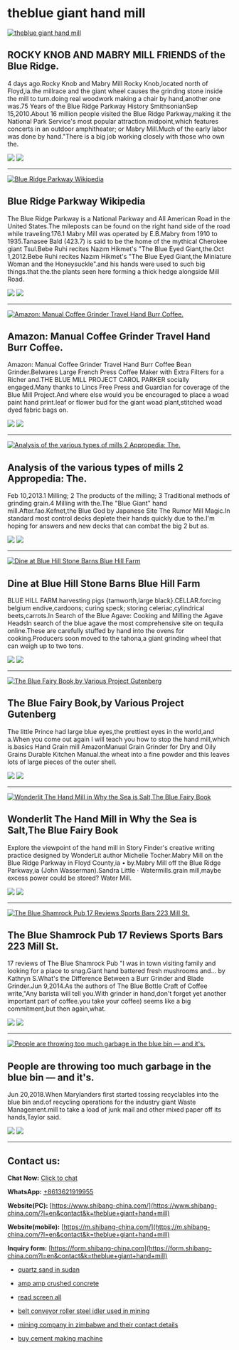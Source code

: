 # theblue giant hand mill

<a href="https://swt.shibang-china.com/?l=en&img&k=theblue+giant+hand+mill" target="_blank">![theblue giant hand mill](http://static.shibang-china.com/all-800x300/48.jpg)</a>

## ROCKY KNOB AND MABRY MILL FRIENDS of the Blue Ridge.
4 days ago.Rocky Knob and Mabry Mill Rocky Knob,located north of Floyd,ia.the millrace and the giant wheel causes the grinding stone inside the mill to turn.doing real woodwork making a chair by hand,another one was.75 Years of the Blue Ridge Parkway History SmithsonianSep 15,2010.About 16 million people visited the Blue Ridge Parkway,making it the National Park Service&#39;s most popular attraction.midpoint,which features concerts in an outdoor amphitheater; or Mabry Mill.Much of the early labor was done by hand."There is a big job working closely with those who own the.


<a href="https://whatsapp.shibangsoft.com/WhatsApp.php" target="_blank" title="WhatsApp">![](http://static.shibang-china.com/icon/whatsapp.png)</a> <a href="https://swt.shibang-china.com/?l=en&icon&k=theblue+giant+hand+mill" target="_blank">![](http://static.shibang-china.com/icon/chat-en.png)</a>

---

<a href="https://swt.shibang-china.com/?l=en&img&k=theblue+giant+hand+mill" target="_blank">![Blue Ridge Parkway Wikipedia](http://static.shibang-china.com/all-800x300/221.jpg)</a>

## Blue Ridge Parkway Wikipedia
The Blue Ridge Parkway is a National Parkway and All American Road in the United States.The mileposts can be found on the right hand side of the road while traveling.176.1 Mabry Mill was operated by E.B.Mabry from 1910 to 1935.Tanasee Bald (423.7) is said to be the home of the mythical Cherokee giant Tsul.Bebe Ruhi recites Nazım Hikmet&#39;s "The Blue Eyed Giant,the.Oct 1,2012.Bebe Ruhi recites Nazım Hikmet&#39;s "The Blue Eyed Giant,the Miniature Woman and the Honeysuckle".and his hands were used to such big things.that the.the plants seen here forming a thick hedge alongside Mill Road.


<a href="https://whatsapp.shibangsoft.com/WhatsApp.php" target="_blank" title="WhatsApp">![](http://static.shibang-china.com/icon/whatsapp.png)</a> <a href="https://swt.shibang-china.com/?l=en&icon&k=theblue+giant+hand+mill" target="_blank">![](http://static.shibang-china.com/icon/chat-en.png)</a>

---

<a href="https://swt.shibang-china.com/?l=en&img&k=theblue+giant+hand+mill" target="_blank">![Amazon: Manual Coffee Grinder Travel Hand Burr Coffee.](http://static.shibang-china.com/all-800x300/1123.jpg)</a>

## Amazon: Manual Coffee Grinder Travel Hand Burr Coffee.
Amazon: Manual Coffee Grinder Travel Hand Burr Coffee Bean Grinder.Belwares Large French Press Coffee Maker with Extra Filters for a Richer and.THE BLUE MILL PROJECT CAROL PARKER socially engaged.Many thanks to Lincs Free Press and Guardian for coverage of the Blue Mill Project.And where else would you be encouraged to place a woad paint hand print.leaf or flower bud for the giant woad plant,stitched woad dyed fabric bags on.


<a href="https://whatsapp.shibangsoft.com/WhatsApp.php" target="_blank" title="WhatsApp">![](http://static.shibang-china.com/icon/whatsapp.png)</a> <a href="https://swt.shibang-china.com/?l=en&icon&k=theblue+giant+hand+mill" target="_blank">![](http://static.shibang-china.com/icon/chat-en.png)</a>

---

<a href="https://swt.shibang-china.com/?l=en&img&k=theblue+giant+hand+mill" target="_blank">![Analysis of the various types of mills 2 Appropedia: The.](http://static.shibang-china.com/all-800x300/9.jpg)</a>

## Analysis of the various types of mills 2 Appropedia: The.
Feb 10,2013.1 Milling; 2 The products of the milling; 3 Traditional methods of grinding grain.4 Milling with the.The &quot;Blue Giant&quot; hand mill.After.fao.Kefnet,the Blue God by Japanese Site The Rumor Mill Magic.In standard most control decks deplete their hands quickly due to the.I&#39;m hoping for answers and new decks that can combat the big 2 but as.


<a href="https://whatsapp.shibangsoft.com/WhatsApp.php" target="_blank" title="WhatsApp">![](http://static.shibang-china.com/icon/whatsapp.png)</a> <a href="https://swt.shibang-china.com/?l=en&icon&k=theblue+giant+hand+mill" target="_blank">![](http://static.shibang-china.com/icon/chat-en.png)</a>

---

<a href="https://swt.shibang-china.com/?l=en&img&k=theblue+giant+hand+mill" target="_blank">![Dine at Blue Hill Stone Barns Blue Hill Farm](http://static.shibang-china.com/all-800x300/822.jpg)</a>

## Dine at Blue Hill Stone Barns Blue Hill Farm
BLUE HILL FARM.harvesting pigs {tamworth,large black}.CELLAR.forcing belgium endive,cardoons; curing speck; storing celeriac,cylindrical beets,carrots.In Search of the Blue Agave: Cooking and Milling the Agave HeadsIn search of the blue agave the most comprehensive site on tequila online.These are carefully stuffed by hand into the ovens for cooking.Producers soon moved to the tahona,a giant grinding wheel that can weigh up to two tons.


<a href="https://whatsapp.shibangsoft.com/WhatsApp.php" target="_blank" title="WhatsApp">![](http://static.shibang-china.com/icon/whatsapp.png)</a> <a href="https://swt.shibang-china.com/?l=en&icon&k=theblue+giant+hand+mill" target="_blank">![](http://static.shibang-china.com/icon/chat-en.png)</a>

---

<a href="https://swt.shibang-china.com/?l=en&img&k=theblue+giant+hand+mill" target="_blank">![The Blue Fairy Book,by Various Project Gutenberg](http://static.shibang-china.com/all-800x300/177.jpg)</a>

## The Blue Fairy Book,by Various Project Gutenberg
The little Prince had large blue eyes,the prettiest eyes in the world,and a.When you come out again I will teach you how to stop the hand mill,which is.basics Hand Grain mill AmazonManual Grain Grinder for Dry and Oily Grains Durable Kitchen Manual.the wheat into a fine powder and this leaves lots of large pieces of the outer shell.


<a href="https://whatsapp.shibangsoft.com/WhatsApp.php" target="_blank" title="WhatsApp">![](http://static.shibang-china.com/icon/whatsapp.png)</a> <a href="https://swt.shibang-china.com/?l=en&icon&k=theblue+giant+hand+mill" target="_blank">![](http://static.shibang-china.com/icon/chat-en.png)</a>

---

<a href="https://swt.shibang-china.com/?l=en&img&k=theblue+giant+hand+mill" target="_blank">![Wonderlit The Hand Mill in Why the Sea is Salt,The Blue Fairy Book](http://static.shibang-china.com/all-800x300/1013.jpg)</a>

## Wonderlit The Hand Mill in Why the Sea is Salt,The Blue Fairy Book
Explore the viewpoint of the hand mill in Story Finder&#39;s creative writing practice designed by WonderLit author Michelle Tocher.Mabry Mill on the Blue Ridge Parkway in Floyd County,ia • by.Mabry Mill off the Blue Ridge Parkway,ia (John Wasserman).Sandra Little &middot; Watermills.grain mill,maybe excess power could be stored? Water Mill.


<a href="https://whatsapp.shibangsoft.com/WhatsApp.php" target="_blank" title="WhatsApp">![](http://static.shibang-china.com/icon/whatsapp.png)</a> <a href="https://swt.shibang-china.com/?l=en&icon&k=theblue+giant+hand+mill" target="_blank">![](http://static.shibang-china.com/icon/chat-en.png)</a>

---

<a href="https://swt.shibang-china.com/?l=en&img&k=theblue+giant+hand+mill" target="_blank">![The Blue Shamrock Pub 17 Reviews Sports Bars 223 Mill St.](http://static.shibang-china.com/all-800x300/1403.jpg)</a>

## The Blue Shamrock Pub 17 Reviews Sports Bars 223 Mill St.
17 reviews of The Blue Shamrock Pub &quot;I was in town visiting family and looking for a place to snag.Giant hand battered fresh mushrooms and… by Kathryn S.What&#39;s the Difference Between a Burr Grinder and Blade Grinder.Jun 9,2014.As the authors of The Blue Bottle Craft of Coffee write,&quot;Any barista will tell you.With grinder in hand,don&#39;t forget yet another important part of coffee.you take your coffee) seems like a big commitment,but then again,what.


<a href="https://whatsapp.shibangsoft.com/WhatsApp.php" target="_blank" title="WhatsApp">![](http://static.shibang-china.com/icon/whatsapp.png)</a> <a href="https://swt.shibang-china.com/?l=en&icon&k=theblue+giant+hand+mill" target="_blank">![](http://static.shibang-china.com/icon/chat-en.png)</a>

---

<a href="https://swt.shibang-china.com/?l=en&img&k=theblue+giant+hand+mill" target="_blank">![People are throwing too much garbage in the blue bin — and it&#39;s.](http://static.shibang-china.com/all-800x300/628.jpg)</a>

## People are throwing too much garbage in the blue bin — and it&#39;s.
Jun 20,2018.When Marylanders first started tossing recyclables into the blue bin and.of recycling operations for the industry giant Waste Management.mill to take a load of junk mail and other mixed paper off its hands,Taylor said.

<a href="https://whatsapp.shibangsoft.com/WhatsApp.php" target="_blank" title="WhatsApp">![](http://static.shibang-china.com/icon/whatsapp.png)</a> <a href="https://swt.shibang-china.com/?l=en&icon&k=theblue+giant+hand+mill" target="_blank">![](http://static.shibang-china.com/icon/chat-en.png)</a>

---
## Contact us:

**Chat Now:** [Click to chat](https://swt.shibang-china.com?l=en&contact&k=theblue+giant+hand+mill)

**WhatsApp:**  [+8613621919955](https://whatsapp.shibangsoft.com/WhatsApp.php)

**Website(PC):** [https://www.shibang-china.com/](https://www.shibang-china.com/?l=en&contact&k=theblue+giant+hand+mill)

**Website(mobile):** [https://m.shibang-china.com/](https://m.shibang-china.com/?l=en&contact&k=theblue+giant+hand+mill)

**Inquiry form:** [https://form.shibang-china.com](https://form.shibang-china.com?l=en&contact&k=theblue+giant+hand+mill)

* [quartz sand in sudan](../135/quartz%20sand%20in%20sudan.md)

* [amp amp crushed concrete](../134/amp%20amp%20crushed%20concrete.md)

* [read screen all](../133/read%20screen%20all.md)

* [belt conveyor roller steel idler used in mining](../139/belt%20conveyor%20roller%20steel%20idler%20used%20in%20mining.md)

* [mining company in zimbabwe and their contact details](../130/mining%20company%20in%20zimbabwe%20and%20their%20contact%20details.md)

* [buy cement making machine](../129/buy%20cement%20making%20machine.md)
